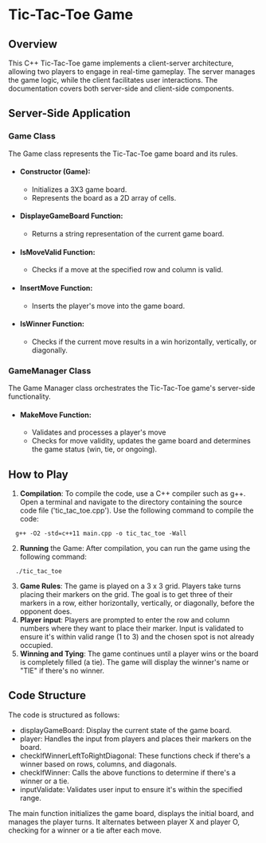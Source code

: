 # Tic-Tac-Toe Game

## Overview
This C++ Tic-Tac-Toe game implements a client-server architecture, allowing two players to engage in real-time gameplay. The server manages the game logic, while the client facilitates user interactions. The documentation covers both server-side and client-side components. 

## Server-Side Application
### Game Class  
The Game class represents the Tic-Tac-Toe game board and its rules.

* #### Constructor (Game):
  * Initializes a 3X3 game board.
  * Represents the board as a 2D array of cells.
* #### DisplayeGameBoard Function:
  * Returns a string representation of the current game board.
* #### IsMoveValid Function:
  * Checks if a move at the specified row and column is valid.
* #### InsertMove Function:
  * Inserts the player's move into the game board.
* #### IsWinner Function:
  * Checks if the current move results in a win horizontally, vertically, or diagonally.

### GameManager Class  
The Game Manager class orchestrates the Tic-Tac-Toe game's server-side functionality.  

* #### MakeMove Function:
  * Validates and processes a player's move
  * Checks for move validity, updates the game board and determines the game status (win, tie, or ongoing).

## How to Play

1. **Compilation**: To compile the code, use a C++ compiler such as g++. Open a terminal and navigate to the directory containing the source code file ('tic_tac_toe.cpp'). Use the following command to compile the code:

```shell
  g++ -O2 -std=c++11 main.cpp -o tic_tac_toe -Wall
```
2. **Running** the Game: After compilation, you can run the game using the following command:

```shell
  ./tic_tac_toe
```
3. **Game Rules**: The game is played on a 3 x 3 grid. Players take turns placing their markers on the grid. The goal is to get three of their markers in a row, either horizontally, vertically, or diagonally, before the opponent does.
4. **Player input**: Players are prompted to enter the row and column numbers where they want to place their marker. Input is validated to ensure it's within valid range (1 to 3) and the chosen spot is not already occupied.
5. **Winning and Tying**: The game continues until a player wins or the board is completely filled (a tie). The game will display the winner's name or "TIE" if there's no winner.

## Code Structure

The code is structured as follows:

* displayGameBoard: Display the current state of the game board.
* player: Handles the input from players and places their markers on the board.
* checkIfWinnerLeftToRightDiagonal: These functions check if there's a winner based on rows, columns, and diagonals.
* checkIfWinner: Calls the above functions to determine if there's a winner or a tie.
* inputValidate: Validates user input to ensure it's within the specified range.

The main function initializes the game board, displays the initial board, and manages the player turns. It alternates between player X and player O, checking for a winner or a tie after each move. 
